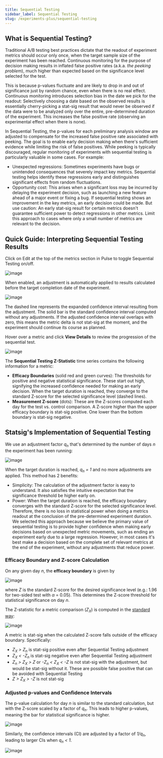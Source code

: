 ```yaml
---
title: Sequential Testing
sidebar_label: Sequential Testing
slug: /experiments-plus/sequential-testing
---
```


## What is Sequential Testing?

Traditional A/B testing best practices dictate that the readout of experiment metrics should occur only once, when the target sample size of the experiment has been reached.  Continuous monitoring for the purpose of decision making results in inflated false positive rates (a.k.a. *the peeking problem*), much higher than expected based on the significance level selected for the test.  

This is because p-values fluctuate and are likely to drop in and out of significance just by random chance, even when there is no real effect.  Continuous monitoring introduces selection bias in the date we pick for the readout: Selectively choosing a date based on the observed results is essentially cherry-picking a stat-sig result that would never be observed if the data were to be analyzed only over the entire, pre-determined duration of the experiment. This increases the false positive rate (observing an experimental effect when there is none).

In Sequential Testing, the p-values for each preliminary analysis window are adjusted to compensate for the increased false positive rate associated with peeking.  The goal is to enable early decision making when there's sufficient evidence while limiting the risk of false positives.  While peeking is typically discouraged, regular monitoring of experiments with sequential testing is particularly valuable in some cases.  For example:
* Unexpected regressions: Sometimes experiments have bugs or unintended consequences that severely impact key metrics.  Sequential testing helps identify these regressions early and distinguishes significant effects from random fluctuations.
* Opportunity cost: This arises when a significant loss may be incurred by delaying the experiment decision, such as launching a new feature ahead of a major event or fixing a bug.  If sequential testing shows an improvement in the key metrics, an early decision could be made.  But use caution: An early stat-sig result for certain metrics doesn't guarantee sufficient power to detect regressions in other metrics.  Limit this approach to cases where only a small number of metrics are relevant to the decision.    

## Quick Guide: Interpreting Sequential Testing Results

Click on Edit at the top of the metrics section in Pulse to toggle Sequential Testing on/off.

![image](https://user-images.githubusercontent.com/90343952/191135447-5e094892-49e5-485e-8186-18732888662c.png)

When enabled, an adjustment is automatically applied to results calculated before the target completion date of the experiment. 

![image](https://user-images.githubusercontent.com/90343952/191135645-0042dced-3e8f-479f-8f63-c814dfbd4923.png)

The dashed line represents the expanded confidence interval resulting from the adjustment.  The solid bar is the standard confidence interval computed without any adjustments.  If the adjusted confidence interval overlaps with zero, this means the metric delta is not stat-sig at the moment, and the experiment should continue its course as planned. 

Hover over a metric and click **View Details** to review the progression of the sequential test.  

![image](https://user-images.githubusercontent.com/90343952/193104948-c702a3b1-e0e1-4fda-9691-c5252e919d22.png)

The **Sequential Testing Z-Statistic** time series contains the following information for a metric:

* **Efficacy Boundaries** (solid red and green curves): The thresholds for positive and negative statistical significance.  These start out high, signifying the increased confidence needed for making an early decision. When the target duration is reached, they converge to the standard Z-score for the selected significance level (dashed lines).
* **Measurement Z-score** (dots): These are the Z-scores computed each day for the test vs. control comparison.  A Z-score higher than the upper efficacy boundary is stat-sig positive.  One lower than the bottom boundary is stat-sig negative.  


## Statsig's Implementation of Sequential Testing

We use an adjustment factor *q<sub>n</sub>* that's determined by the number of days *n* the experiment has been running:

![image](https://user-images.githubusercontent.com/90343952/191127696-c8cbbf6f-8757-439e-86df-c7d7dd13ef36.png)

When the target duration is reached, *q<sub>n</sub> = 1* and no more adjustments are applied.  This method has 2 benefits:
* Simplicity: The calculation of the adjustment factor is easy to understand.  It also satisfies the intuitive expectation that the significance threshold be higher early on.
* Power: When the target duration is reached, the efficacy boundary converges with the standard Z-score for the selected significance level.  Therefore, there is no loss in statistical power when doing a metrics readout at the conclusion of the pre-determined experiment duration. We selected this approach because we believe the primary value of sequential testing is to provide higher confidence when making early decisions based on unexpected metric movements, such as ending an experiment early due to a large regression.  However, in most cases it's best make a decision based on the complete set of relevant metrics at the end of the experiment, without any adjustments that reduce power. 

### Efficacy Boundary and Z-score Calculation
On any given day *n*, the **efficacy boundary** is given by

![image](https://user-images.githubusercontent.com/90343952/191126482-959246fe-5298-4c4d-a8ae-fb238e3157be.png)

where *Z* is the standard Z-score for the desired significance level (e.g.: 1.96 for two-sided test with $\alpha$ = 0.05).  This determines the Z-score threshold for statistical significance on day *n*.  

The Z-statistic for a metric comparison (*Z<sub>X</sub>*) is computed in the [standard way](https://docs.statsig.com/stats-engine/p-value):

![image](https://user-images.githubusercontent.com/90343952/191580477-c7210afc-9e73-439c-bcd8-67cea65c40ea.png)

A metric is stat-sig when the calculated Z-score falls outside of the efficacy boundary.  Specifically:
* *Z<sub>X</sub> > Z<sub>n</sub>* is stat-sig positive even after Sequential Testing adjustment
* *Z<sub>X</sub> < -Z<sub>n</sub>* is stat-sig negative even after Sequential Testing adjustment
* *Z<sub>n</sub> > Z<sub>X</sub> > Z* or *-Z<sub>n</sub> < Z<sub>X</sub> < -Z* is not stat-sig with the adjustment, but would be stat-sig without it.  These are possible false positive that can be avoided with Sequential Testing
* *Z > Z<sub>X</sub> > -Z* is not stat-sig

### Adjusted p-values and Confidence Intervals

The p-value calculation for day *n* is similar to the standard calculation, but with the Z-score scaled by a factor of *q<sub>n</sub>*.  This leads to higher p-values, meaning the bar for statistical significance is higher.

![image](https://user-images.githubusercontent.com/90343952/191584741-d223dee4-1ce8-4f1f-bf22-11e3f1027ecc.png)

Similarly, the confidence intervals (CI) are adjusted by a factor of *1/q<sub>n</sub>*, leading to larger CIs when *q<sub>n</sub> < 1*.

![image](https://user-images.githubusercontent.com/90343952/191585493-659ddb9b-cd7a-4ed2-a39c-85751dad49c8.png)


